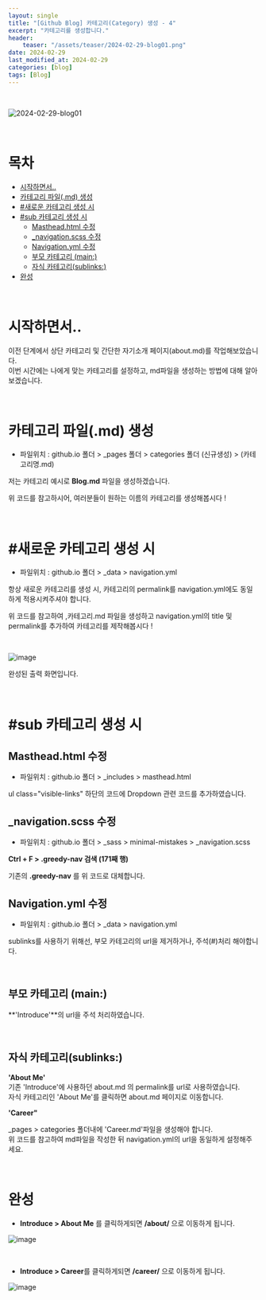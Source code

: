 ```yaml
---
layout: single
title: "[Github Blog] 카테고리(Category) 생성 - 4"
excerpt: "카테고리를 생성합니다."
header:
    teaser: "/assets/teaser/2024-02-29-blog01.png"
date: 2024-02-29
last_modified_at: 2024-02-29
categories: [blog]
tags: [Blog]
---
```


<style>
    .gist {
        margin: 0 auto;
        width: 90%; /* 또는 원하는 너비 */
        max-height: 500px; /* 최대 높이 설정 */
        overflow: auto; /* 스크롤이 필요할 경우 스크롤 표시 */
    }
</style>

<br>

![2024-02-29-blog01](https://github.com/JunbeomCho22/JunbeomCho22.github.io/assets/156159216/feda458f-eb63-46f6-afa6-5e7968d0547b)

<br>

# 목차

 - [시작하면서..](#시작하면서)
 - [카테고리 파일(.md) 생성](#카테고리-파일md-생성)
 - [#새로운 카테고리 생성 시](#새로운-카테고리-생성-시)
 - [#sub 카테고리 생성 시](#sub-카테고리-생성-시)
    - [Masthead.html 수정](#mastheadhtml-수정)
    - [_navigation.scss 수정](#_navigationscss-수정)
    - [Navigation.yml 수정](#navigationyml-수정)
    - [부모 카테고리 (main:)](#부모-카테고리-main)
    - [자식 카테고리(sublinks:)](#자식-카테고리sublinks)
 - [완성](#완성)


<br>

# 시작하면서..

이전 단계에서 상단 카테고리 및 간단한 자기소개 페이지(about.md)를 작업해보았습니다.
<br>
이번 시간에는 나에게 맞는 카테고리를 설정하고, md파일을 생성하는 방법에 대해 알아보겠습니다.

<br>

# 카테고리 파일(.md) 생성

- 파일위치 : github.io 폴더 > _pages 폴더 > categories 폴더 (신규생성) > (카테고리명.md)

저는 카테고리 예시로 **Blog.md** 파일을 생성하겠습니다.

<script src="https://gist.github.com/JunbeomCho22/227b2cac18b0f614ab9bdd279df5add0.js"></script>

위 코드를 참고하시어, 여러분들이 원하는 이름의 카테고리를 생성해봅시다 !

<br>

# #새로운 카테고리 생성 시

- 파일위치 : github.io 폴더 > _data > navigation.yml

항상 새로운 카테고리를 생성 시, 카테고리의 permalink를 navigation.yml에도 동일하게 적용시켜주셔야 합니다.

<script src="https://gist.github.com/JunbeomCho22/9b0491666bc016f3bdda26679bc0fc81.js"></script>

위 코드를 참고하여 ,카테고리.md 파일을 생성하고 navigation.yml의 title 및 permalink를 추가하여 카테고리를 제작해봅시다 !

<br>

![image](https://github.com/JunbeomCho22/JunbeomCho22.github.io/assets/156159216/7e48f067-4f94-4d5a-a595-85e2bbd4650a)

완성된 출력 화면입니다.

<br>

# #sub 카테고리 생성 시

## Masthead.html 수정

- 파일위치 : github.io 폴더 > _includes > masthead.html

<script src="https://gist.github.com/JunbeomCho22/b07553a7d7a8703815d85e157bf71b3e.js"></script>

ul class="visible-links" 하단의 코드에 Dropdown 관련 코드를 추가하였습니다.

## _navigation.scss 수정

- 파일위치 : github.io 폴더 > _sass > minimal-mistakes > _navigation.scss

<script src="https://gist.github.com/JunbeomCho22/8b39716ee322bd676c4a20518a9ae70d.js"></script>

**Ctrl + F > .greedy-nav 검색 (171째 행)**

기존의 **.greedy-nav** 를 위 코드로 대체합니다.

## Navigation.yml 수정

- 파일위치 : github.io 폴더 > _data > navigation.yml

<script src="https://gist.github.com/JunbeomCho22/f421b73422f6315b3f198d19f4f30a10.js"></script>

sublinks를 사용하기 위해선, 부모 카테고리의 url을 제거하거나, 주석(#)처리 해야합니다.

<br>

## **부모 카테고리 (main:)**

**'Introduce'**의 url을 주석 처리하였습니다.

<br>

## **자식 카테고리(sublinks:)**

**'About Me'**
<br>
기존 'Introduce'에 사용하던 about.md 의 permalink를 url로 사용하였습니다.
<br>
자식 카테고리인 'About Me'를 클릭하면 about.md 페이지로 이동합니다.

**'Career"**

<script src="https://gist.github.com/JunbeomCho22/205fb92ef19f283138879b29a419a85c.js"></script>

_pages > categories 폴더내에 'Career.md'파일을 생성해야 합니다.
<br>
위 코드를 참고하여 md파일을 작성한 뒤 navigation.yml의 url을 동일하게 설정해주세요.

<br>

# 완성

 - **Introduce > About Me** 를 클릭하게되면 **/about/** 으로 이동하게 됩니다.

![image](https://github.com/JunbeomCho22/JunbeomCho22.github.io/assets/156159216/8c37a5cf-634e-422c-b859-2e778a5db001)

<br>

 - **Introduce > Career**를 클릭하게되면 **/career/** 으로 이동하게 됩니다.

![image](https://github.com/JunbeomCho22/JunbeomCho22.github.io/assets/156159216/59a1f17d-4ad1-411d-be85-44c4a3ad5cd8)